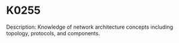 # K0255
Description: Knowledge of network architecture concepts including topology, protocols, and components.
